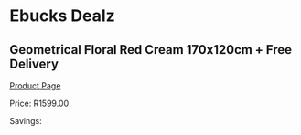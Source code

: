
# Ebucks Dealz
## Geometrical Floral Red Cream 170x120cm + Free Delivery
[Product Page](https://www.ebucks.com/web/shop/productSelected.do?prodId=1210163003&catId=1209942745)

Price: R1599.00

Savings: 


	